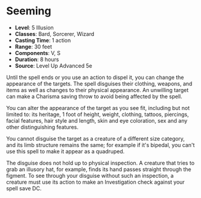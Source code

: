 # Seeming

- **Level**: 5 Illusion
- **Classes**: Bard, Sorcerer, Wizard
- **Casting Time**: 1 action
- **Range**: 30 feet
- **Components**: V, S
- **Duration**: 8 hours
- **Source**: Level Up Advanced 5e

Until the spell ends or you use an action to dispel it, you can change the appearance of the targets. The spell disguises their clothing, weapons, and items as well as changes to their physical appearance. An unwilling target can make a Charisma saving throw to avoid being affected by the spell.

You can alter the appearance of the target as you see fit, including but not limited to: its heritage, 1 foot of height, weight, clothing, tattoos, piercings, facial features, hair style and length, skin and eye coloration, sex and any other distinguishing features.

You cannot disguise the target as a creature of a different size category, and its limb structure remains the same; for example if it's bipedal, you can't use this spell to make it appear as a quadruped.

The disguise does not hold up to physical inspection. A creature that tries to grab an illusory hat, for example, finds its hand passes straight through the figment. To see through your disguise without such an inspection, a creature must use its action to make an Investigation check against your spell save DC.

